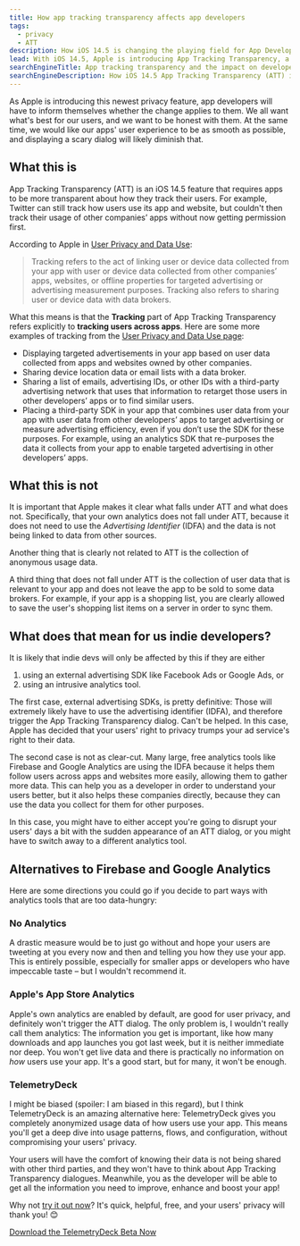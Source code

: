 ```yaml
---
title: How app tracking transparency affects app developers
tags:
  - privacy
  - ATT
description: How iOS 14.5 is changing the playing field for App Developers and how it affects you.
lead: With iOS 14.5, Apple is introducing App Tracking Transparency, a new feature to make sure apps and services are not tracking users between apps. Here's how that affects app developers
searchEngineTitle: App tracking transparency and the impact on developers
searchEngineDescription: How iOS 14.5 App Tracking Transparency (ATT) is changing the rule book for App Developers and how it affects you.
---
```


As Apple is introducing this newest privacy feature, app developers will have to inform themselves whether the change
applies to them. We all want what's best for our users, and we want to be honest with them. At the same time, we would
like our apps' user experience to be as smooth as possible, and displaying a scary dialog will likely diminish that.

## What this is

App Tracking Transparency (ATT) is an iOS 14.5 feature that requires apps to be more transparent about how they track
their users. For example, Twitter can still track how users use its app and website, but couldn't then track their
usage of other companies’ apps without now getting permission first.

According to Apple in [User Privacy and Data Use](https://developer.apple.com/app-store/user-privacy-and-data-use/):

> Tracking refers to the act of linking user or device data collected from your app with user or device data collected from other companies’ apps, websites, or offline properties for targeted advertising or advertising measurement purposes. Tracking also refers to sharing user or device data with data brokers.

What this means is that the **Tracking** part of App Tracking Transparency refers explicitly to **tracking users across
apps**. Here are some more examples of tracking from the [User Privacy and Data Use page](https://developer.apple.com/app-store/user-privacy-and-data-use/):

- Displaying targeted advertisements in your app based on user data collected from apps and websites owned by other
  companies.
- Sharing device location data or email lists with a data broker.
- Sharing a list of emails, advertising IDs, or other IDs with a third-party advertising network that uses that
  information to retarget those users in other developers’ apps or to find similar users.
- Placing a third-party SDK in your app that combines user data from your app with user data from other developers’ apps
  to target advertising or measure advertising efficiency, even if you don’t use the SDK for these purposes. For
  example, using an analytics SDK that re-purposes the data it collects from your app to enable targeted advertising in
  other developers’ apps.

## What this is not

It is important that Apple makes it clear what falls under ATT and what does not. Specifically, that your own
analytics does not fall under ATT, because it does not need to use the _Advertising Identifier_ (IDFA) and the data is
not being linked to data from other sources.

Another thing that is clearly not related to ATT is the collection of anonymous usage data.

A third thing that does not fall under ATT is the collection of user data that is relevant to your app and does not
leave the app to be sold to some data brokers. For example, if your app is a shopping list, you are clearly
allowed to save the user's shopping list items on a server in order to sync them.

## What does that mean for us indie developers?

It is likely that indie devs will only be affected by this if they are either

1. using an external advertising SDK like Facebook Ads or Google Ads, or
2. using an intrusive analytics tool.

The first case, external advertising SDKs, is pretty definitive: Those will extremely likely have to use the advertising
identifier (IDFA), and therefore trigger the App Tracking Transparency dialog. Can't be helped. In this case, Apple has
decided that your users' right to privacy trumps your ad service's right to their data.

The second case is not as clear-cut. Many large, free analytics tools like Firebase and Google Analytics are using the
IDFA because it helps them follow users across apps and websites more easily, allowing them to gather more data. This
can help you as a developer in order to understand your users better, but it also helps these companies directly,
because they can use the data you collect for them for other purposes.

In this case, you might have to either accept you're going to disrupt your users' days a bit with the sudden appearance
of an ATT dialog, or you might have to switch away to a different analytics tool.

## Alternatives to Firebase and Google Analytics

Here are some directions you could go if you decide to part ways with analytics tools that are too data-hungry:

### No Analytics

A drastic measure would be to just go without and hope your users are tweeting at you every now and then and telling you
how they use your app. This is entirely possible, especially for smaller apps or developers who have impeccable taste – but I wouldn't recommend it.

### Apple's App Store Analytics

Apple's own analytics are enabled by default, are good for user privacy, and definitely won't trigger the ATT
dialog. The only problem is, I wouldn't really call them analytics: The information you get is important, like how
many downloads and app launches you got last week, but it is neither immediate nor deep. You won't get live data
and there is practically no information on _how_ users use your app. It's a good start, but for many, it won't be
enough.

### TelemetryDeck

I might be biased (spoiler: I am biased in this regard), but I think TelemetryDeck is an amazing alternative here:
TelemetryDeck gives you completely anonymized usage data of how users use your app. This means you'll get a deep dive
into usage patterns, flows, and configuration, without compromising your users' privacy.

Your users will have the comfort of knowing their data is not being shared with other third parties, and they won't have
to think about App Tracking Transparency dialogues. Meanwhile, you as the developer will be able to get all the
information you need to improve, enhance and boost your app!

Why not [try it out now](https://dashboard.telemetrydeck.com/registration/organization)? It's quick, helpful, free, and your users' privacy will thank you! 😊

<a class="nav-btn btn btn-gradient text-white" href="https://dashboard.telemetrydeck.com/registration/organization">Download the TelemetryDeck Beta Now</a>
